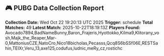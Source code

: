 ## 🎮 PUBG Data Collection Report
**Collection Date:** Wed Oct 22 19:20:13 UTC 2025
**Trigger:** schedule
**Total Matches:** 49
**Latest Match:** 2025-10-22T18:19:13Z
**Players Found:** Avocado7894,BadNameBunny,Baron_Frajeris,Hyottokko,Kilma9,Klitorany_vosh,Majk_the_Reaper,Mar-0,MattoniusCZE,NatoCro,Nico18bicholas,Pecasss,Qcq8S6bSSf06E,RESTSahin,TEIXr,Veru_13,axe125,codufus,ludnic,meRy_cz,rostichc

